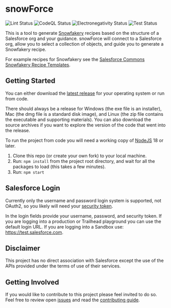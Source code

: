 # snowForce

![Lint Status](https://github.com/acrosman/snowForce/actions/workflows/lint.yml/badge.svg) ![CodeQL Status](https://github.com/acrosman/snowForce/actions/workflows/codeql-analysis.yml/badge.svg) ![Electronegativity Status](https://github.com/acrosman/snowForce/actions/workflows/electronegativity.yml/badge.svg) ![Test Status](https://github.com/acrosman/snowForce/actions/workflows/tests.yml/badge.svg)

This is a tool to generate [Snowfakery](https://snowfakery.readthedocs.io/en/latest/) recipes based on the structure of a Salesforce org and your guidance. snowForce will connect to a Salesforce org, allow you to select a collection of objects, and guide you to generate a Snowfakery recipe.

For example recipes for Snowfakery see the [Salesforce Commons Snowfakery Recipe Templates](https://github.com/SFDO-Community-Sprints/Snowfakery-Recipe-Templates).

## Getting Started

You can either download the [latest release](https://github.com/acrosman/snowForce/releases/latest) for your operating system or run from code.

There should always be a release for Windows (the exe file is an installer), Mac (the dmg file is a standard disk image), and Linux (the zip file contains the executable and supporting materials). You can also download the source archives if you want to explore the version of the code that went into the release.

To run the project from code you will need a working copy of [NodeJS](https://nodejs.org) 18 or later.

1. Clone this repo (or create your own fork) to your local machine.
1. Run: `npm install` from the project root directory, and wait for all the packages to load (this takes a few minutes).
1. Run: `npm start`

## Salesforce Login

Currently only the username and password login system is supported, not OAuth2, so you likely will need your [security token](https://help.salesforce.com/articleView?id=user_security_token.htm&type=5).

In the login fields provide your username, password, and security token. If you are logging into a production or Trailhead playground you can use the default login URL. If you are logging into a Sandbox use: https://test.salesforce.com.

## Disclaimer

This project has no direct association with Salesforce except the use of the APIs provided under the terms of use of their services.

## Getting Involved

If you would like to contribute to this project please feel invited to do so. Feel free to review open [issues](issues) and read the [contributing guide](contributing.md).
